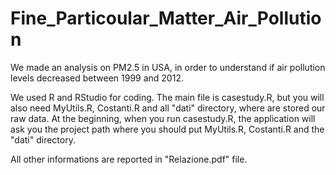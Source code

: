 # Fine_Particoular_Matter_Air_Pollution

We made an analysis on PM2.5 in USA, in order to understand if air pollution levels decreased between 1999 and 2012. 

We used R and RStudio for coding. 
The main file is casestudy.R, but you will also need MyUtils.R, Costanti.R and all "dati" directory, where are stored our raw data. At the beginning, when you run casestudy.R, the application will ask you the project path where you should put MyUtils.R, Costanti.R and the "dati" directory.

All other informations are reported in "Relazione.pdf" file.
